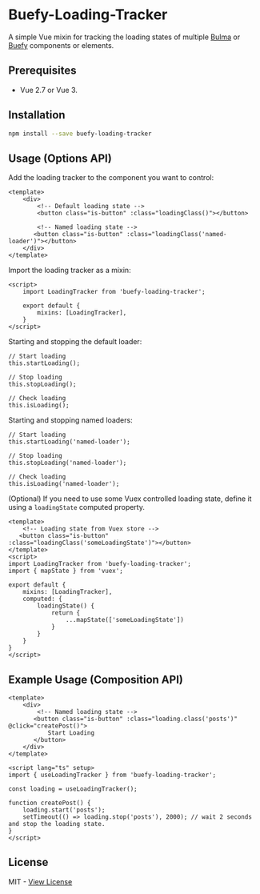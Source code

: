 # Buefy-Loading-Tracker

A simple Vue mixin for tracking the loading states of multiple [Bulma](https://bulma.io/) or 
[Buefy](https://buefy.github.io/#/) components or elements.

## Prerequisites
- Vue 2.7 or Vue 3.

## Installation
```bash
npm install --save buefy-loading-tracker
```

## Usage (Options API)

Add the loading tracker to the component you want to control:
```vue
<template>
    <div>
        <!-- Default loading state -->
        <button class="is-button" :class="loadingClass()"></button>
        
        <!-- Named loading state -->
       <button class="is-button" :class="loadingClass('named-loader')"></button>
    </div>
</template>
```

Import the loading tracker as a mixin:
```vue
<script>
    import LoadingTracker from 'buefy-loading-tracker';
    
    export default {
        mixins: [LoadingTracker],
    }
</script>
```

Starting and stopping the default loader:
```es6
// Start loading
this.startLoading();

// Stop loading
this.stopLoading();

// Check loading
this.isLoading();
```

Starting and stopping named loaders:
```es6
// Start loading
this.startLoading('named-loader');

// Stop loading
this.stopLoading('named-loader');

// Check loading
this.isLoading('named-loader');
```

(Optional) If you need to use some Vuex controlled loading state, define it using a `loadingState` computed property.
```vue
<template>
    <!-- Loading state from Vuex store -->
   <button class="is-button" :class="loadingClass('someLoadingState')"></button>
</template>
<script>
import LoadingTracker from 'buefy-loading-tracker';
import { mapState } from 'vuex';

export default {
    mixins: [LoadingTracker],
    computed: {
        loadingState() {
            return {
                ...mapState(['someLoadingState'])
            }
        }
    }
}
</script>
```


## Example Usage (Composition API)
```vue
<template>
    <div>
        <!-- Named loading state -->
       <button class="is-button" :class="loading.class('posts')" @click="createPost()">
           Start Loading
       </button>
    </div>
</template>

<script lang="ts" setup>
import { useLoadingTracker } from 'buefy-loading-tracker';

const loading = useLoadingTracker();

function createPost() {
    loading.start('posts');
    setTimeout(() => loading.stop('posts'), 2000); // wait 2 seconds and stop the loading state.
}
</script>
```


## License
MIT - [View License](https://github.com/JorgenVatle/buefy-loading-tracker/blob/master/LICENSE)
